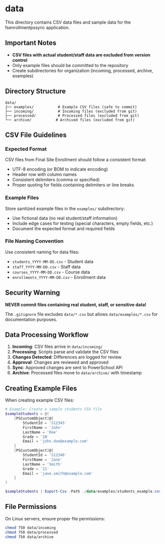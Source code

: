 # data

This directory contains CSV data files and sample data for the fsenrollmentpssync application.

## Important Notes

- **CSV files with actual student/staff data are excluded from version control**
- Only example files should be committed to the repository
- Create subdirectories for organization (incoming, processed, archive, examples)

## Directory Structure

```
data/
├── examples/           # Example CSV files (safe to commit)
├── incoming/           # Incoming files (excluded from git)
├── processed/          # Processed files (excluded from git)
└── archive/           # Archived files (excluded from git)
```

## CSV File Guidelines

### Expected Format

CSV files from Final Site Enrollment should follow a consistent format:
- UTF-8 encoding (or BOM to indicate encoding)
- Header row with column names
- Consistent delimiters (comma or specified)
- Proper quoting for fields containing delimiters or line breaks

### Example Files

Store sanitized example files in the `examples/` subdirectory:
- Use fictional data (no real student/staff information)
- Include edge cases for testing (special characters, empty fields, etc.)
- Document the expected format and required fields

### File Naming Convention

Use consistent naming for data files:
- `students_YYYY-MM-DD.csv` - Student data
- `staff_YYYY-MM-DD.csv` - Staff data
- `courses_YYYY-MM-DD.csv` - Course data
- `enrollments_YYYY-MM-DD.csv` - Enrollment data

## Security Warning

**NEVER commit files containing real student, staff, or sensitive data!**

The `.gitignore` file excludes `data/*.csv` but allows `data/examples/*.csv` for documentation purposes.

## Data Processing Workflow

1. **Incoming**: CSV files arrive in `data/incoming/`
2. **Processing**: Scripts parse and validate the CSV files
3. **Changes Detected**: Differences are logged for review
4. **Approval**: Changes are reviewed and approved
5. **Sync**: Approved changes are sent to PowerSchool API
6. **Archive**: Processed files move to `data/archive/` with timestamp

## Creating Example Files

When creating example CSV files:

```powershell
# Example: Create a sample students CSV file
$sampleStudents = @(
    [PSCustomObject]@{
        StudentId = 'S12345'
        FirstName = 'John'
        LastName = 'Doe'
        Grade = '10'
        Email = 'john.doe@example.com'
    }
    [PSCustomObject]@{
        StudentId = 'S12346'
        FirstName = 'Jane'
        LastName = 'Smith'
        Grade = '11'
        Email = 'jane.smith@example.com'
    }
)

$sampleStudents | Export-Csv -Path ./data/examples/students_example.csv -NoTypeInformation
```

## File Permissions

On Linux servers, ensure proper file permissions:
```bash
chmod 750 data/incoming
chmod 750 data/processed
chmod 750 data/archive
```
